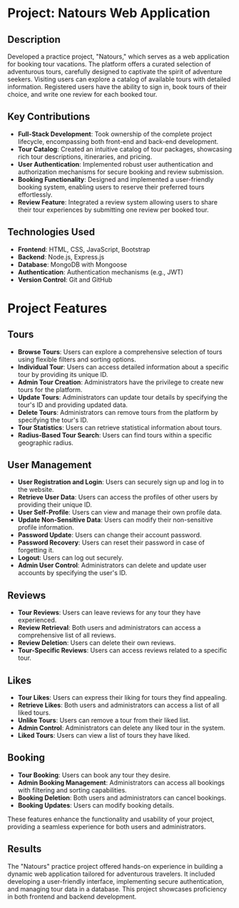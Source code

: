 # Project: Natours Web Application

## Description

Developed a practice project, "Natours," which serves as a web application for booking tour vacations. The platform offers a curated selection of adventurous tours, carefully designed to captivate the spirit of adventure seekers. Visiting users can explore a catalog of available tours with detailed information. Registered users have the ability to sign in, book tours of their choice, and write one review for each booked tour.

## Key Contributions

- **Full-Stack Development**: Took ownership of the complete project lifecycle, encompassing both front-end and back-end development.
- **Tour Catalog**: Created an intuitive catalog of tour packages, showcasing rich tour descriptions, itineraries, and pricing.
- **User Authentication**: Implemented robust user authentication and authorization mechanisms for secure booking and review submission.
- **Booking Functionality**: Designed and implemented a user-friendly booking system, enabling users to reserve their preferred tours effortlessly.
- **Review Feature**: Integrated a review system allowing users to share their tour experiences by submitting one review per booked tour.

## Technologies Used

- **Frontend**: HTML, CSS, JavaScript, Bootstrap
- **Backend**: Node.js, Express.js
- **Database**: MongoDB with Mongoose
- **Authentication**: Authentication mechanisms (e.g., JWT)
- **Version Control**: Git and GitHub

# Project Features

## Tours
- **Browse Tours**: Users can explore a comprehensive selection of tours using flexible filters and sorting options.
- **Individual Tour**: Users can access detailed information about a specific tour by providing its unique ID.
- **Admin Tour Creation**: Administrators have the privilege to create new tours for the platform.
- **Update Tours**: Administrators can update tour details by specifying the tour's ID and providing updated data.
- **Delete Tours**: Administrators can remove tours from the platform by specifying the tour's ID.
- **Tour Statistics**: Users can retrieve statistical information about tours.
- **Radius-Based Tour Search**: Users can find tours within a specific geographic radius.

## User Management
- **User Registration and Login**: Users can securely sign up and log in to the website.
- **Retrieve User Data**: Users can access the profiles of other users by providing their unique ID.
- **User Self-Profile**: Users can view and manage their own profile data.
- **Update Non-Sensitive Data**: Users can modify their non-sensitive profile information.
- **Password Update**: Users can change their account password.
- **Password Recovery**: Users can reset their password in case of forgetting it.
- **Logout**: Users can log out securely.
- **Admin User Control**: Administrators can delete and update user accounts by specifying the user's ID.

## Reviews
- **Tour Reviews**: Users can leave reviews for any tour they have experienced.
- **Review Retrieval**: Both users and administrators can access a comprehensive list of all reviews.
- **Review Deletion**: Users can delete their own reviews.
- **Tour-Specific Reviews**: Users can access reviews related to a specific tour.

## Likes
- **Tour Likes**: Users can express their liking for tours they find appealing.
- **Retrieve Likes**: Both users and administrators can access a list of all liked tours.
- **Unlike Tours**: Users can remove a tour from their liked list.
- **Admin Control**: Administrators can delete any liked tour in the system.
- **Liked Tours**: Users can view a list of tours they have liked.

## Booking
- **Tour Booking**: Users can book any tour they desire.
- **Admin Booking Management**: Administrators can access all bookings with filtering and sorting capabilities.
- **Booking Deletion**: Both users and administrators can cancel bookings.
- **Booking Updates**: Users can modify booking details.

These features enhance the functionality and usability of your project, providing a seamless experience for both users and administrators.



## Results

The "Natours" practice project offered hands-on experience in building a dynamic web application tailored for adventurous travelers. It included developing a user-friendly interface, implementing secure authentication, and managing tour data in a database. This project showcases proficiency in both frontend and backend development.
